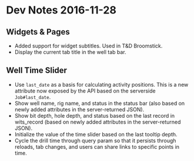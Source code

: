# Dev Notes 2016-11-28

## Widgets & Pages

* Added support for widget subtitles. Used in T&D Broomstick.
* Display the current tab title in the well tab bar.

## Well Time Slider

* Use `last_date` as a basis for calculating activity positions. This is a new attribute now exposed by the API based on the serverside `Job#last_date`.
* Show well name, rig name, and status in the status bar (also based on newly added attributes in the server-returned JSON).
* Show bit depth, hole depth, and status based on the last record in wits_record (based on newly added attributes in the server-returned JSON).
* Initialize the value of the time slider based on the last tooltip depth.
* Cycle the drill time through query param so that it persists through reloads, tab changes, and users can share links to specific points in time.
